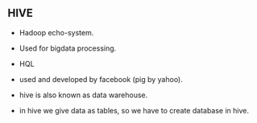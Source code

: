 **HIVE**
--------

- Hadoop echo-system.
- Used for bigdata processing.
- HQL
- used and developed by facebook (pig by yahoo).

- hive is also known as data warehouse.
- in hive we give data as tables, so we have to create database in hive. 

